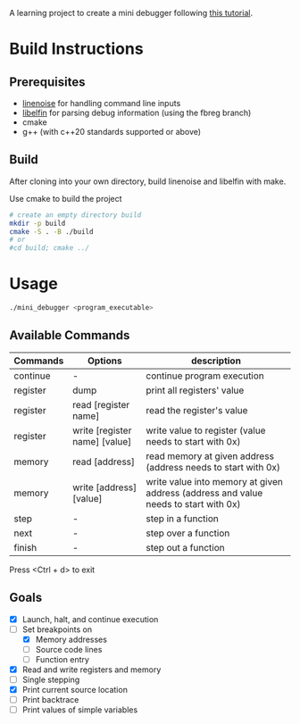A learning project to create a mini debugger following [this tutorial](https://blog.tartanllama.xyz/writing-a-linux-debugger-setup/).

# Build Instructions

## Prerequisites
- [linenoise](https://github.com/antirez/linenoise) for handling command line inputs
- [libelfin](https://github.com/TartanLlama/libelfin/tree/fbreg) for parsing debug information (using the fbreg branch)
- cmake
- g++ (with c++20 standards supported or above)

## Build
After cloning into your own directory, build linenoise and libelfin with make.

Use cmake to build the project
``` bash
# create an empty directory build
mkdir -p build
cmake -S . -B ./build
# or
#cd build; cmake ../
```

# Usage
```bash
./mini_debugger <program_executable>
```
## Available Commands
|Commands|Options|description|
|--------|-------|-----------|
|continue | - |continue program execution|
|register|dump|print all registers' value|
|register|read \[register name\]|read the register's value|
|register|write \[register name\] \[value\]|write value to register (value needs to start with 0x)|
|memory|read \[address\]|read memory at given address (address needs to start with 0x)|
|memory|write \[address\] \[value\]|write value into memory at given address (address and value needs to start with 0x)|
|step| - |step in a function|
|next| - |step over a function|
|finish| - |step out a function|

Press <Ctrl + d> to exit

## Goals
- [x] Launch, halt, and continue execution
- [ ] Set breakpoints on
	- [x] Memory addresses
	- [ ] Source code lines
	- [ ] Function entry
- [x] Read and write registers and memory
- [ ] Single stepping
- [x] Print current source location
- [ ] Print backtrace
- [ ] Print values of simple variables

